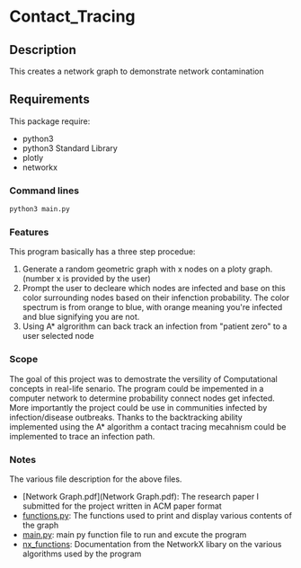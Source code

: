 # Contact_Tracing

## Description

This creates a network graph to demonstrate network contamination

## Requirements

This package require:
 - python3
 - python3 Standard Library
 - plotly
 - networkx

### Command lines

```bash
python3 main.py
```

### Features

This program basically has a three step procedue:
  1. Generate a random geometric graph with x nodes on a ploty graph. (number x is provided by the user)
  2. Prompt the user to decleare which nodes are infected and base on this color surrounding nodes based on their infenction probability. The color      spectrum is from orange to blue, with orange meaning you're infected and blue signifying you are not.
  3. Using A* algrorithm can back track an infection from "patient zero" to a user selected node
  
 ### Scope
 
The goal of this project was to demostrate the versility of Computational concepts in real-life senario. The program could be impemented in a computer network to determine probability connect nodes get infected. More importantly the project could be use in communities infected by infection/disease outbreaks. Thanks to the backtracking ability implemented using the A* algorithm a contact tracing mecahnism could be implemented to trace an infection path.

### Notes
The various file description for the above files.
- [Network Graph.pdf](Network Graph.pdf): The research paper I submitted for the project written in ACM paper format
- [functions.py](functions.py): The functions used to print and display various contents of the graph
- [main.py](main.py): main py function file to run and excute the program
- [nx_functions](nx_functions): Documentation from the NetworkX libary on the various algorithms used by the program
